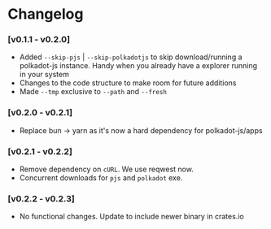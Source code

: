 # Changelog
### [v0.1.1 - v0.2.0] 
- Added `--skip-pjs` | `--skip-polkadotjs` to skip download/running a polkadot-js instance. Handy when you already have a explorer running in your system
- Changes to the code structure to make room for future additions 
- Made `--tmp` exclusive to `--path` and `--fresh`

### [v0.2.0 - v0.2.1]
- Replace bun -> yarn as it's now a hard dependency for polkadot-js/apps

### [v0.2.1 - v0.2.2]
- Remove dependency on `cURL`. We use reqwest now.
- Concurrent downloads for `pjs` and `polkadot` exe.

### [v0.2.2 - v0.2.3]
- No functional changes. Update to include newer binary in crates.io
